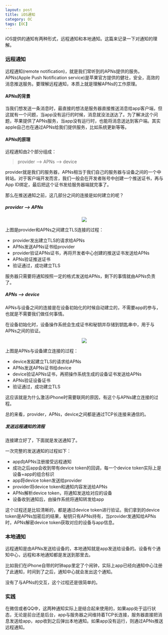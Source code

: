 ```yaml
---
layout: post
title: iOS通知
category: OC
tags: [OC]
---
```


iOS提供的通知有两种形式，远程通知和本地通知。这篇来记录一下对通知的理解。

### 远程通知

远程通知(remote notification)，就是我们常听到的APNs提供的服务。APNs(Apple Push Notification service)是苹果官方提供的健壮，安全，高效的消息推送服务。要理解远程通知，本质上就是理解APNs的工作原理。

#### APNs的背景

当我们想发送一条消息时，最直接的想法是服务器直接推送消息给app客户端，但这就有一个问题，当app没有运行的时候，消息就没法送达了。为了解决这个问题，苹果提供了APNs服务，当app没有运行时，也能将消息送达到客户端。其实apple自己也在通过APNs给我们提供服务，比如系统更新等等。

#### APNs的原理

远程通知由2个部分组成：
> provider --> APNs --> device

provider就是我们的服务器，APNs相当于我们自己的服务器与设备之间的一个中转站。对于客户端开发而言，我们一般会在开发者账号中创建一个推送证书，再与App ID绑定，最后把这个证书发给服务器端就完事了。

那么在推送通知之前，这几部分之间的连接是如何建立的呢？

##### provider --> APNs

<p align="center">
    <img src="http://betterzn.com/assets/images/2019_02_13/provider_APNs.png" />
</p>

上图是provider和APNs之间建立TLS连接的过程：
- provider发出建立TLS的请求给APNs
- APNs发送APNs证书给provider
- provider验证APNs证书，再将开发者中心创建的推送证书发送给APNs
- APNs验证推送证书
- 验证通过，成功建立TLS

服务器只需要将通知按照一定的格式发送给APNs，剩下的事情就由APNs负责了。

##### APNs --> device

APNs与设备之间的连接是在设备初始化的时候自动建立的，不需要app的参与，也就是不需要我们做任何事情。

在设备初始化时，设备操作系统会生成证书和秘钥并存储到钥匙串中，用于与APNs之间的验证。

<p align="center">
    <img src="http://betterzn.com/assets/images/2019_02_13/APNs_device.png" />
</p>

上图是APNs与设备建立连接的过程：
- device发起建立TLS的请求给APNs
- APNs发送APNs证书给device
- device验证APNs证书，再把操作系统生成的设备证书发送给APNs
- APNs验证设备证书
- 验证通过，成功建立TLS

这应该就是为什么激活iPhone时需要联网的原因，有这个与APNs建立连接的过程。

总的来看，provider，APNs，device之间都是通过TCP长连接来通信的。

##### 发送远程通知的流程

连接建立好了，下面就是发送通知了。

一次完整的发送通知的过程如下：
- app向APNs注册接受远程通知
- 成功之后app会收到带有device token的回调，每一个device token实际上是设备+app的组合标识
- app将device token发送给provider
- provider将device token和通知内容发送给APNs
- APNs解析device token，将通知发送给对应的设备
- 设备收到通知后，由操作系统将通知转发给app

这个过程还是比较清晰的，都是通过device token进行验证。我们拿到的device token是APNs加密后的结果，秘钥只有APNs持有，当provider发通知给APNs时，APNs解密device token获取对应的设备与app信息。

### 本地通知

远程通知是由APNs发送给设备的，本地通知就是app发送给设备的。设备有个通知中心，远程和本地通知都是发送到那里去。

比如我们在iPhone自带的时钟app里定了个闹钟，实际上app已经向通知中心注册了此通知，时间到了之后，通知中心就会发出这个通知。

没有了与APNs的交互，这个过程还是很简单的。

### 实践

在微信或者QQ中，这两种通知实际上是结合起来使用的，如果app处于运行状态，无论是前台还是后台，app与服务器之间维持着TCP长连接，服务器直接把消息发送给app，app收到之后弹出本地通知。如果app没有运行，则通过APNs推送远程通知。

